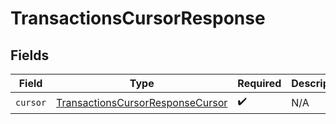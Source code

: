 # TransactionsCursorResponse


## Fields

| Field                                                                                       | Type                                                                                        | Required                                                                                    | Description                                                                                 |
| ------------------------------------------------------------------------------------------- | ------------------------------------------------------------------------------------------- | ------------------------------------------------------------------------------------------- | ------------------------------------------------------------------------------------------- |
| `cursor`                                                                                    | [TransactionsCursorResponseCursor](../../models/shared/TransactionsCursorResponseCursor.md) | :heavy_check_mark:                                                                          | N/A                                                                                         |